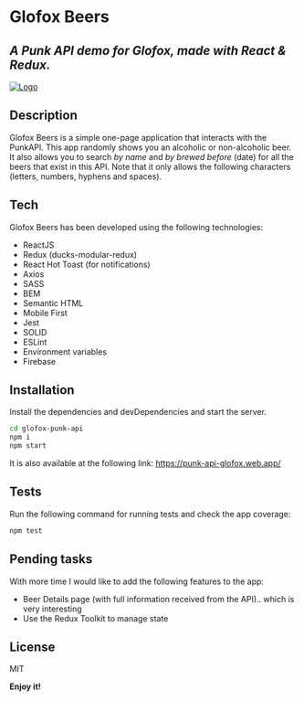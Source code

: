 # Glofox Beers

## _A Punk API demo for Glofox, made with React & Redux._

[![Logo](https://punk-api-glofox.web.app/favicon.ico)](https://punk-api-glofox.web.app/favicon.ico)

## Description

Glofox Beers is a simple one-page application that interacts with the PunkAPI. This app randomly shows you an alcoholic or non-alcoholic beer. It also allows you to search _by name_ and _by brewed before_ (date) for all the beers that exist in this API. Note that it only allows the following characters (letters, numbers, hyphens and spaces).

## Tech

Glofox Beers has been developed using the following technologies:

- ReactJS
- Redux (ducks-modular-redux)
- React Hot Toast (for notifications)
- Axios
- SASS
- BEM
- Semantic HTML
- Mobile First
- Jest
- SOLID
- ESLint
- Environment variables
- Firebase

## Installation

Install the dependencies and devDependencies and start the server.

```sh
cd glofox-punk-api
npm i
npm start
```

It is also available at the following link:
https://punk-api-glofox.web.app/

## Tests

Run the following command for running tests and check the app coverage:

```sh
npm test
```

## Pending tasks

With more time I would like to add the following features to the app:

- Beer Details page (with full information received from the API).. which is very interesting
- Use the Redux Toolkit to manage state

## License

MIT

**Enjoy it!**
